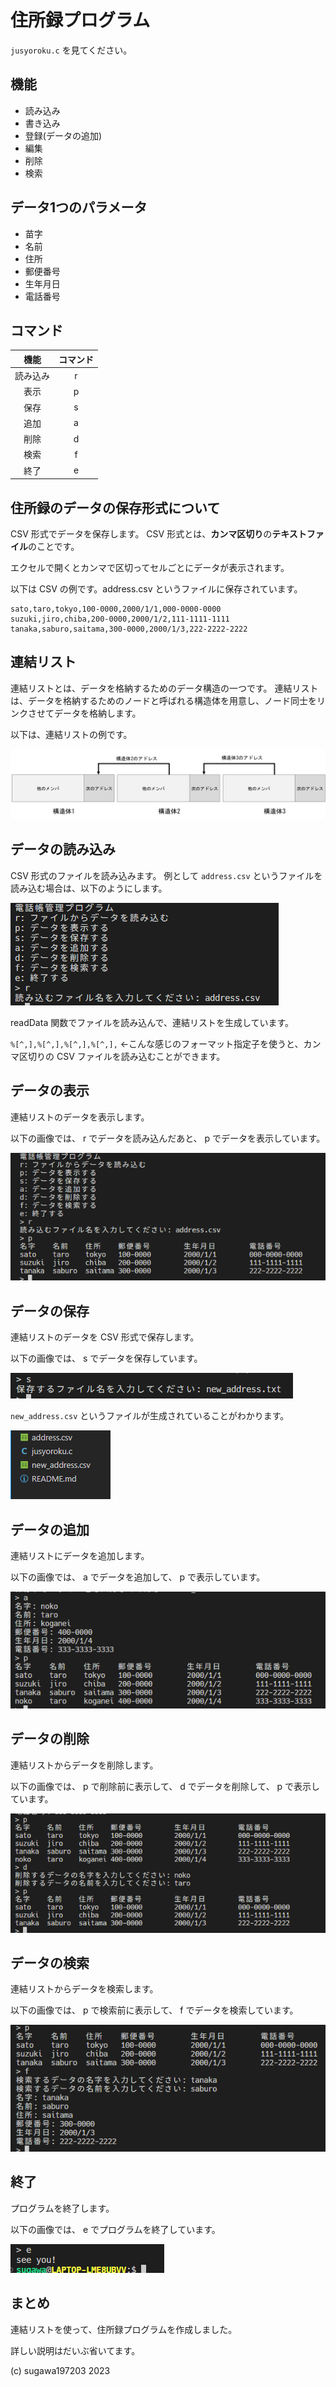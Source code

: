 # 住所録プログラム

`jusyoroku.c` を見てください。

## 機能

- 読み込み
- 書き込み
- 登録(データの追加)
- 編集
- 削除
- 検索

## データ1つのパラメータ

- 苗字
- 名前
- 住所
- 郵便番号
- 生年月日
- 電話番号

## コマンド

|機能|コマンド|
|:--:|:--:|
|読み込み|r|
|表示|p|
|保存|s|
|追加|a|
|削除|d|
|検索|f|
|終了|e|

## 住所録のデータの保存形式について

CSV 形式でデータを保存します。
CSV 形式とは、**カンマ区切り**の**テキストファイル**のことです。

エクセルで開くとカンマで区切ってセルごとにデータが表示されます。

以下は CSV の例です。address.csv というファイルに保存されています。

```
sato,taro,tokyo,100-0000,2000/1/1,000-0000-0000
suzuki,jiro,chiba,200-0000,2000/1/2,111-1111-1111
tanaka,saburo,saitama,300-0000,2000/1/3,222-2222-2222
```

## 連結リスト

連結リストとは、データを格納するためのデータ構造の一つです。
連結リストは、データを格納するためのノードと呼ばれる構造体を用意し、ノード同士をリンクさせてデータを格納します。

以下は、連結リストの例です。

![2](./imgs/2.png)

## データの読み込み

CSV 形式のファイルを読み込みます。
例として `address.csv` というファイルを読み込む場合は、以下のようにします。

![1](./imgs/1.png)

readData 関数でファイルを読み込んで、連結リストを生成しています。

`%[^,],%[^,],%[^,],%[^,],` ←こんな感じのフォーマット指定子を使うと、カンマ区切りの CSV ファイルを読み込むことができます。

## データの表示

連結リストのデータを表示します。

以下の画像では、 r でデータを読み込んだあと、 p でデータを表示しています。

![3](./imgs/3.png)

## データの保存

連結リストのデータを CSV 形式で保存します。

以下の画像では、 s でデータを保存しています。

![4](./imgs/4.png)

`new_address.csv` というファイルが生成されていることがわかります。

![5](./imgs/5.png)

## データの追加

連結リストにデータを追加します。

以下の画像では、 a でデータを追加して、 p で表示しています。

![6](./imgs/6.png)

## データの削除

連結リストからデータを削除します。

以下の画像では、 p で削除前に表示して、 d でデータを削除して、 p で表示しています。

![7](./imgs/7.png)

## データの検索

連結リストからデータを検索します。

以下の画像では、 p で検索前に表示して、 f でデータを検索しています。

![8](./imgs/8.png)

## 終了

プログラムを終了します。

以下の画像では、 e でプログラムを終了しています。

![9](./imgs/9.png)

## まとめ

連結リストを使って、住所録プログラムを作成しました。

詳しい説明はだいぶ省いてます。

(c) sugawa197203 2023